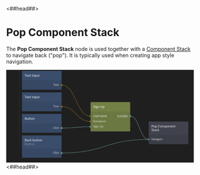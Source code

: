 <##head##>
# Pop Component Stack
The **Pop Component Stack** node is used together with a [Component Stack](/nodes/component-stack/component-stack/) to navigate back ("pop"). It is typically used when creating app style navigation.

![](pop-component-stack.png ':class=img-size-m')
<##head##>

